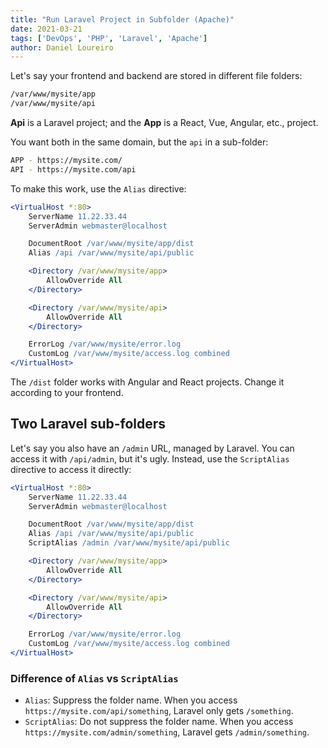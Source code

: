 ```yaml
---
title: "Run Laravel Project in Subfolder (Apache)"
date: 2021-03-21
tags: ['DevOps', 'PHP', 'Laravel', 'Apache']
author: Daniel Loureiro
---
```

Let's say your frontend and backend are stored in different file folders:
<!-- more -->

```bash
/var/www/mysite/app
/var/www/mysite/api
```

**Api** is a Laravel project; and the
**App** is a React, Vue, Angular, etc., project.

You want both in the same domain, but the `api` in a sub-folder:

```bash
APP - https://mysite.com/
API - https://mysite.com/api
```

To make this work, use the `Alias` directive:

```apache
<VirtualHost *:80>
    ServerName 11.22.33.44
    ServerAdmin webmaster@localhost

    DocumentRoot /var/www/mysite/app/dist
    Alias /api /var/www/mysite/api/public

    <Directory /var/www/mysite/app>
        AllowOverride All
    </Directory>

    <Directory /var/www/mysite/api>
        AllowOverride All
    </Directory>

    ErrorLog /var/www/mysite/error.log
    CustomLog /var/www/mysite/access.log combined
</VirtualHost>
```

The `/dist` folder works with Angular and React projects. Change it according to your frontend.

## Two Laravel sub-folders

Let's say you also have an `/admin` URL, managed by Laravel. You can access it with `/api/admin`, but it's ugly. Instead, use the `ScriptAlias` directive to access it directly:

```apache
<VirtualHost *:80>
    ServerName 11.22.33.44
    ServerAdmin webmaster@localhost

    DocumentRoot /var/www/mysite/app/dist
    Alias /api /var/www/mysite/api/public
    ScriptAlias /admin /var/www/mysite/api/public

    <Directory /var/www/mysite/app>
        AllowOverride All
    </Directory>

    <Directory /var/www/mysite/api>
        AllowOverride All
    </Directory>

    ErrorLog /var/www/mysite/error.log
    CustomLog /var/www/mysite/access.log combined
</VirtualHost>
```

### Difference of `Alias` vs `ScriptAlias`

* `Alias`: Suppress the folder name. When you access `https://mysite.com/api/something`, Laravel only gets `/something`.
* `ScriptAlias`: Do not suppress the folder name. When you access `https://mysite.com/admin/something`, Laravel gets `/admin/something`.